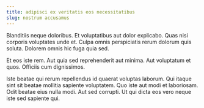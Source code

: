 ```yaml
---
title: adipisci ex veritatis eos necessitatibus
slug: nostrum accusamus
---
```


Blanditiis neque doloribus. Et voluptatibus aut dolor explicabo. Quas nisi corporis voluptates unde et. Culpa omnis perspiciatis rerum dolorum quis soluta. Dolorem omnis hic fuga quia sed.

Et eos iste rem. Aut quia sed reprehenderit aut minima. Aut voluptatum et quos. Officiis cum dignissimos.

Iste beatae qui rerum repellendus id quaerat voluptas laborum. Qui itaque sint sit beatae mollitia sapiente voluptatem. Quo iste aut modi et laboriosam. Odit beatae eius nulla modi. Aut sed corrupti. Ut qui dicta eos vero neque iste sed sapiente qui.
